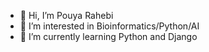 - 👋 Hi, I’m Pouya Rahebi
- 👀 I’m interested in Bioinformatics/Python/AI
- 🌱 I’m currently learning Python and Django
